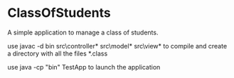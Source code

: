 # ClassOfStudents
A simple application to manage a class of students.

use  javac -d bin src\controller\*  src\model\*  src\view\*     to compile and create a directory with all the files  *.class              


use java -cp "bin" TestApp  to launch the application
